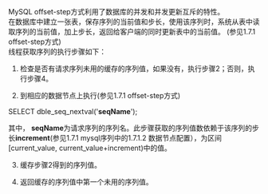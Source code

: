 MySQL offset-step方式利用了数据库的并发和并发更新互斥的特性。  
在数据库中建立一张表，保存序列的当前值和步长，使用该序列时，系统从表中读取序列的当前值，加上步长，返回给客户端的同时更新表中的当前值。 (参见1.7.1 offset-step方式)  
线程获取序列的执行步骤如下：

1. 检查是否有请求序列未用的缓存的序列值，如果没有，执行步骤2；否则，执行步骤4。

2. 到相应的数据节点上执行(参见1.7.1 offset-step方式)

SELECT dble_seq_nextval(\'**seqName**\');

其中， **seqName**为请求序列的序列名。此步骤获取的序列值数依赖于该序列的步长**increment**(参见1.7.1 mysql序列中的1.7.1.2 数据节点配置），为区间[current_value, current_value+increment)中的值。

3. 缓存步骤2得到的序列值。

4. 返回缓存的序列值中第一个未用的序列值。